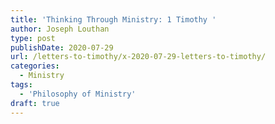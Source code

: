 ```yaml
---
title: 'Thinking Through Ministry: 1 Timothy '
author: Joseph Louthan
type: post
publishDate: 2020-07-29
url: /letters-to-timothy/x-2020-07-29-letters-to-timothy/
categories:
  - Ministry
tags:
  - 'Philosophy of Ministry'
draft: true
---
```

